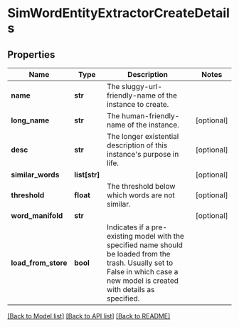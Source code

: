# SimWordEntityExtractorCreateDetails

## Properties
Name | Type | Description | Notes
------------ | ------------- | ------------- | -------------
**name** | **str** | The sluggy-url-friendly-name of the instance to create. | 
**long_name** | **str** | The human-friendly-name of the instance. | [optional] 
**desc** | **str** | The longer existential description of this instance&#39;s purpose in life. | [optional] 
**similar_words** | **list[str]** |  | [optional] 
**threshold** | **float** | The threshold below which words are not similar. | [optional] 
**word_manifold** | **str** |  | [optional] 
**load_from_store** | **bool** | Indicates if a pre-existing model with the specified name should be loaded from the trash. Usually set to False in which case a new model is created with details as specified. | 

[[Back to Model list]](../README.md#documentation-for-models) [[Back to API list]](../README.md#documentation-for-api-endpoints) [[Back to README]](../README.md)



